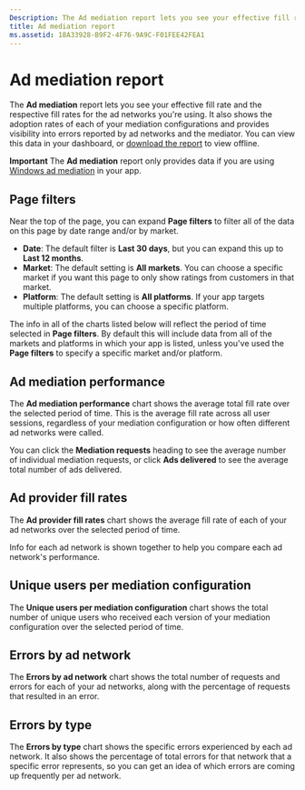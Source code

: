 ```yaml
---
Description: The Ad mediation report lets you see your effective fill rate and the respective fill rates for the ad networks you're using.
title: Ad mediation report
ms.assetid: 18A33928-B9F2-4F76-9A9C-F01FEE42FEA1
---
```


# Ad mediation report


The **Ad mediation** report lets you see your effective fill rate and the respective fill rates for the ad networks you're using. It also shows the adoption rates of each of your mediation configurations and provides visibility into errors reported by ad networks and the mediator. You can view this data in your dashboard, or [download the report](download-analytic-reports.md) to view offline.

**Important**  The **Ad mediation** report only provides data if you are using [Windows ad mediation](https://msdn.microsoft.com/library/windows/apps/xaml/dn864359) in your app.

 

## Page filters


Near the top of the page, you can expand **Page filters** to filter all of the data on this page by date range and/or by market.

-   **Date**: The default filter is **Last 30 days**, but you can expand this up to **Last 12 months**.
-   **Market**: The default setting is **All markets**. You can choose a specific market if you want this page to only show ratings from customers in that market.
-   **Platform**: The default setting is **All platforms**. If your app targets multiple platforms, you can choose a specific platform.

The info in all of the charts listed below will reflect the period of time selected in **Page filters**. By default this will include data from all of the markets and platforms in which your app is listed, unless you've used the **Page filters** to specify a specific market and/or platform.

## Ad mediation performance


The **Ad mediation performance** chart shows the average total fill rate over the selected period of time. This is the average fill rate across all user sessions, regardless of your mediation configuration or how often different ad networks were called.

You can click the **Mediation requests** heading to see the average number of individual mediation requests, or click **Ads delivered** to see the average total number of ads delivered.

## Ad provider fill rates


The **Ad provider fill rates** chart shows the average fill rate of each of your ad networks over the selected period of time.

Info for each ad network is shown together to help you compare each ad network's performance.

## Unique users per mediation configuration


The **Unique users per mediation configuration** chart shows the total number of unique users who received each version of your mediation configuration over the selected period of time.

## Errors by ad network


The **Errors by ad network** chart shows the total number of requests and errors for each of your ad networks, along with the percentage of requests that resulted in an error.

## Errors by type


The **Errors by type** chart shows the specific errors experienced by each ad network. It also shows the percentage of total errors for that network that a specific error represents, so you can get an idea of which errors are coming up frequently per ad network.

 

 






<!--HONumber=May16_HO4-->


